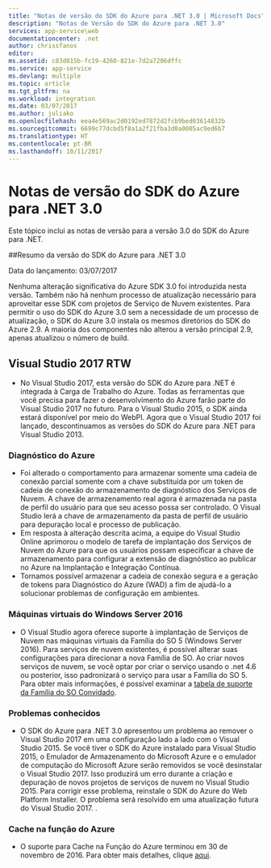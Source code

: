 ```yaml
---
title: "Notas de versão do SDK do Azure para .NET 3.0 | Microsoft Docs"
description: "Notas de Versão do SDK do Azure para .NET 3.0"
services: app-service\web
documentationcenter: .net
author: chrissfanos
editor: 
ms.assetid: c83d815b-fc19-4260-821e-7d2a7206dffc
ms.service: app-service
ms.devlang: multiple
ms.topic: article
ms.tgt_pltfrm: na
ms.workload: integration
ms.date: 03/07/2017
ms.author: juliako
ms.openlocfilehash: eea4e569ac2d0192ed7872d2fcb9bed03614832b
ms.sourcegitcommit: 6699c77dcbd5f8a1a2f21fba3d0a0005ac9ed6b7
ms.translationtype: HT
ms.contentlocale: pt-BR
ms.lasthandoff: 10/11/2017
---
```

# <a name="azure-sdk-for-net-30-release-notes"></a>Notas de versão do SDK do Azure para .NET 3.0

Este tópico inclui as notas de versão para a versão 3.0 do SDK do Azure para .NET.

##<a name="azure-sdk-for-net-30-release-summary"></a>Resumo da versão do SDK do Azure para .NET 3.0

Data do lançamento: 03/07/2017
 
Nenhuma alteração significativa do Azure SDK 3.0 foi introduzida nesta versão. Também não há nenhum processo de atualização necessário para aproveitar esse SDK com projetos de Serviço de Nuvem existentes. Para permitir o uso do SDK do Azure 3.0 sem a necessidade de um processo de atualização, o SDK do Azure 3.0 instala os mesmos diretórios do SDK do Azure 2.9. A maioria dos componentes não alterou a versão principal 2.9, apenas atualizou o número de build.

## <a name="visual-studio-2017-rtw"></a>Visual Studio 2017 RTW

- No Visual Studio 2017, esta versão do SDK do Azure para .NET é integrada à Carga de Trabalho do Azure. Todas as ferramentas que você precisa para fazer o desenvolvimento do Azure farão parte do Visual Studio 2017 no futuro. Para o Visual Studio 2015, o SDK ainda estará disponível por meio do WebPI. Agora que o Visual Studio 2017 foi lançado, descontinuamos as versões do SDK do Azure para .NET para Visual Studio 2013.

### <a name="azure-diagnostics"></a>Diagnóstico do Azure

- Foi alterado o comportamento para armazenar somente uma cadeia de conexão parcial somente com a chave substituída por um token de cadeia de conexão do armazenamento de diagnóstico dos Serviços de Nuvem. A chave de armazenamento real agora é armazenada na pasta de perfil do usuário para que seu acesso possa ser controlado. O Visual Studio lerá a chave de armazenamento da pasta de perfil de usuário para depuração local e processo de publicação. 
- Em resposta à alteração descrita acima, a equipe do Visual Studio Online aprimorou o modelo de tarefa de implantação dos Serviços de Nuvem do Azure para que os usuários possam especificar a chave de armazenamento para configurar a extensão de diagnóstico ao publicar no Azure na Implantação e Integração Contínua.
- Tornamos possível armazenar a cadeia de conexão segura e a geração de tokens para Diagnóstico do Azure (WAD) a fim de ajudá-lo a solucionar problemas de configuração em ambientes.
 
### <a name="windows-server-2016-virtual-machines"></a>Máquinas virtuais do Windows Server 2016

- O Visual Studio agora oferece suporte à implantação de Serviços de Nuvem nas máquinas virtuais da Família do SO 5 (Windows Server 2016). Para serviços de nuvem existentes, é possível alterar suas configurações para direcionar a nova Família de SO. Ao criar novos serviços de nuvem, se você optar por criar o serviço usando o .net 4.6 ou posterior, isso padronizará o serviço para usar a Família do SO 5.  Para obter mais informações, é possível examinar a [tabela de suporte da Família do SO Convidado](../cloud-services/cloud-services-guestos-update-matrix.md).

### <a name="known-issues"></a>Problemas conhecidos

- O SDK do Azure para .NET 3.0 apresentou um problema ao remover o Visual Studio 2017 em uma configuração lado a lado com o Visual Studio 2015.  Se você tiver o SDK do Azure instalado para Visual Studio 2015, o Emulador de Armazenamento do Microsoft Azure e o emulador de computação do Microsoft Azure serão removidos se você desinstalar o Visual Studio 2017.  Isso produzirá um erro durante a criação e depuração de novos projetos de serviços de nuvem no Visual Studio 2015. Para corrigir esse problema, reinstale o SDK do Azure do Web Platform Installer.  O problema será resolvido em uma atualização futura do Visual Studio 2017.  .

 
### <a name="azure-in-role-cache"></a>Cache na função do Azure 

- O suporte para Cache na Função do Azure terminou em 30 de novembro de 2016. Para obter mais detalhes, clique [aqui](https://azure.microsoft.com/blog/azure-managed-cache-and-in-role-cache-services-to-be-retired-on-11-30-2016/).




